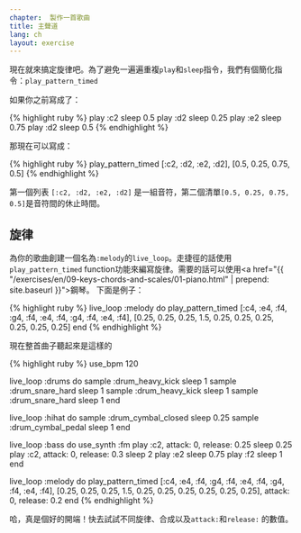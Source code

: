 ```yaml
---
chapter:  製作一首歌曲
title: 主聲道
lang: ch
layout: exercise
---
```


現在就來搞定旋律吧。為了避免一遍遍重複`play`和`sleep`指令，我們有個簡化指令：`play_pattern_timed`

如果你之前寫成了：

{% highlight ruby %}
play :c2
sleep 0.5
play :d2
sleep 0.25
play :e2
sleep 0.75
play :d2
sleep 0.5
{% endhighlight %}

那現在可以寫成：

{% highlight ruby %}
play_pattern_timed [:c2, :d2, :e2, :d2], [0.5, 0.25, 0.75, 0.5]
{% endhighlight %}

第一個列表 `[:c2, :d2, :e2, :d2]` 是一組音符，第二個清單`[0.5, 0.25, 0.75, 0.5]`是音符間的休止時間。


## 旋律

為你的歌曲創建一個名為`:melody`的`live_loop`。走捷徑的話使用`play_pattern_timed` function功能來編寫旋律。需要的話可以使用<a href="{{ "/exercises/en/09-keys-chords-and-scales/01-piano.html" | prepend: site.baseurl }}">鋼琴。</a> 下面是例子：

{% highlight ruby %}
live_loop :melody do
  play_pattern_timed [:c4, :e4, :f4, :g4, :f4, :e4, :f4, :g4, :f4, :e4, :f4], [0.25, 0.25, 0.25, 1.5, 0.25, 0.25, 0.25, 0.25, 0.25, 0.25]
end
{% endhighlight %}

現在整首曲子聽起來是這樣的

{% highlight ruby %}
use_bpm 120

live_loop :drums do
  sample :drum_heavy_kick
  sleep 1
  sample :drum_snare_hard
  sleep 1
  sample :drum_heavy_kick
  sleep 1
  sample :drum_snare_hard
  sleep 1
end

live_loop :hihat do
  sample :drum_cymbal_closed
  sleep 0.25
  sample :drum_cymbal_pedal
  sleep 1
end

live_loop :bass do
  use_synth :fm
  play :c2, attack: 0, release: 0.25
  sleep 0.25
  play :c2, attack: 0, release: 0.3
  sleep 2
  play :e2
  sleep 0.75
  play :f2
  sleep 1
end

live_loop :melody do
  play_pattern_timed [:c4, :e4, :f4, :g4, :f4, :e4, :f4, :g4, :f4, :e4, :f4], [0.25, 0.25, 0.25, 1.5, 0.25, 0.25, 0.25, 0.25, 0.25, 0.25], attack: 0, release: 0.2
end
{% endhighlight %}

哈，真是個好的開端！快去試試不同旋律、合成以及`attack:`和`release:` 的數值。